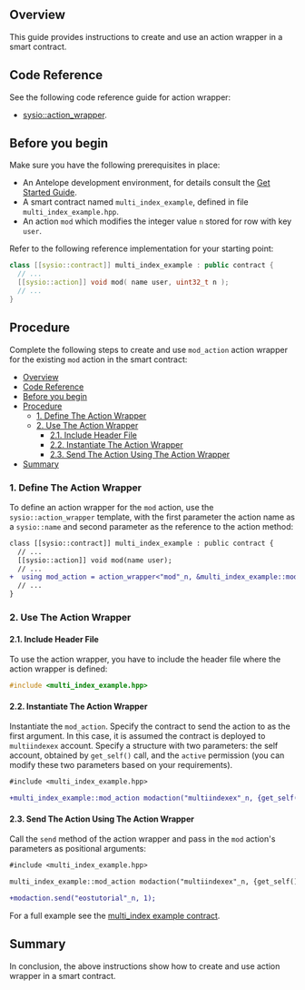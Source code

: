 <!-- ---
content_title: How to create and use action wrappers
link_text: "How to create and use action wrappers"
--- -->

## Overview

This guide provides instructions to create and use an action wrapper in a smart contract.

## Code Reference

See the following code reference guide for action wrapper:

* [sysio::action_wrapper](http://example.com).

## Before you begin

Make sure you have the following prerequisites in place:

* An Antelope development environment, for details consult the [Get Started Guide](http://example.com).
* A smart contract named `multi_index_example`, defined in file `multi_index_example.hpp`.
* An action `mod` which modifies the integer value `n` stored for row with key `user`.

Refer to the following reference implementation for your starting point:

```cpp
class [[sysio::contract]] multi_index_example : public contract {
  // ...
  [[sysio::action]] void mod( name user, uint32_t n );
  // ...
}
```

## Procedure

Complete the following steps to create and use `mod_action` action wrapper for the existing `mod` action in the smart contract:

- [Overview](#overview)
- [Code Reference](#code-reference)
- [Before you begin](#before-you-begin)
- [Procedure](#procedure)
  - [1. Define The Action Wrapper](#1-define-the-action-wrapper)
  - [2. Use The Action Wrapper](#2-use-the-action-wrapper)
    - [2.1. Include Header File](#21-include-header-file)
    - [2.2. Instantiate The Action Wrapper](#22-instantiate-the-action-wrapper)
    - [2.3. Send The Action Using The Action Wrapper](#23-send-the-action-using-the-action-wrapper)
- [Summary](#summary)

### 1. Define The Action Wrapper

To define an action wrapper for the `mod` action, use the `sysio::action_wrapper` template, with  the first parameter the action name as a `sysio::name` and second parameter as the reference to the action method:

```diff
class [[sysio::contract]] multi_index_example : public contract {
  // ...
  [[sysio::action]] void mod(name user);
  // ...
+  using mod_action = action_wrapper<"mod"_n, &multi_index_example::mod>;
  // ...
}
```

### 2. Use The Action Wrapper

#### 2.1. Include Header File

To use the action wrapper, you have to include the header file where the action wrapper is defined:

```cpp
#include <multi_index_example.hpp>
```

#### 2.2. Instantiate The Action Wrapper

Instantiate the `mod_action`. Specify the contract to send the action to as the first argument. In this case, it is assumed the contract is deployed to `multiindexex` account. Specify a structure with two parameters: the self account, obtained by `get_self()` call, and the `active` permission (you can modify these two parameters based on your requirements).

```diff
#include <multi_index_example.hpp>

+multi_index_example::mod_action modaction("multiindexex"_n, {get_self(), "active"_n});
```

#### 2.3. Send The Action Using The Action Wrapper

Call the `send` method of the action wrapper and pass in the `mod` action's parameters as positional arguments:

```diff
#include <multi_index_example.hpp>

multi_index_example::mod_action modaction("multiindexex"_n, {get_self(), 1});

+modaction.send("eostutorial"_n, 1);
```

For a full example see the [multi_index example contract](https://github.com/Wire-Network/cdt/blob/main/examples/multi_index_example).

## Summary

In conclusion, the above instructions show how to create and use action wrapper in a smart contract.
